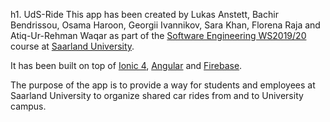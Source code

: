 h1. UdS-Ride
This app has been created by Lukas Anstett, Bachir Bendrissou, Osama Haroon, Georgii Ivannikov, Sara Khan, Florena Raja and Atiq-Ur-Rehman Waqar as part of the [Software Engineering WS2019/20](https://cms.sic.saarland/se/) course at [Saarland University](https://www.uni-saarland.de/).

It has been built on top of [Ionic 4](https://ionicframework.com/), [Angular](https://angular.io/) and [Firebase](https://firebase.google.com/).

The purpose of the app is to provide a way for students and employees at Saarland University to organize shared car rides from and to University campus.